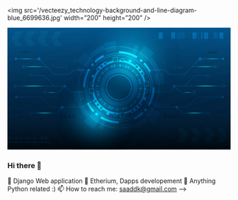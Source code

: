 <img src='/vecteezy_technology-background-and-line-diagram-blue_6699636.jpg' width=”200" height=”200" />

<img src='/vecteezy_technology-background-and-line-diagram-blue_6699636.jpg' alt="banner"></img>

### Hi there 👋


🔭 Django Web application
🌱 Etherium, Dapps developement
💬 Anything Python related :)
📫 How to reach me: saaddk@gmail.com
-->
